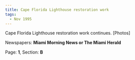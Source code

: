 ```yaml
---  
title: Cape Florida Lighthouse restoration work  
tags:  
  - Nov 1995  
---  
```

  
Cape Florida Lighthouse restoration work continues. [Photos]  
  
Newspapers: **Miami Morning News or The Miami Herald**  
  
Page: **1**, Section: **B** 
